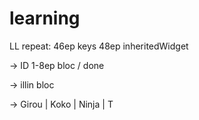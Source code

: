 # learning

LL
repeat:
46ep keys
48ep inheritedWidget

->
ID 1-8ep
bloc / done

->
illin
bloc 

->
Girou | Koko | Ninja | T 
